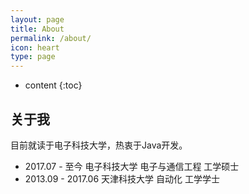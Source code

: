 ```yaml
---
layout: page
title: About
permalink: /about/
icon: heart
type: page
---
```


* content
{:toc}
## 关于我

目前就读于电子科技大学，热衷于Java开发。

- 2017.07 - 至今  电子科技大学  电子与通信工程  工学硕士
- 2013.09 - 2017.06  天津科技大学  自动化  工学学士

